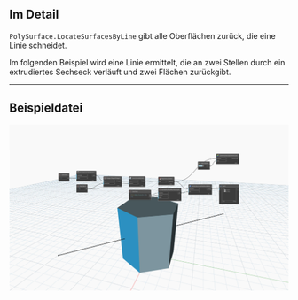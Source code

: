 ## Im Detail
`PolySurface.LocateSurfacesByLine` gibt alle Oberflächen zurück, die eine Linie schneidet.

Im folgenden Beispiel wird eine Linie ermittelt, die an zwei Stellen durch ein extrudiertes Sechseck verläuft und zwei Flächen zurückgibt.

___
## Beispieldatei

![PolySurface.LocateSurfacesByLine](./Autodesk.DesignScript.Geometry.PolySurface.LocateSurfacesByLine_img.jpg)
